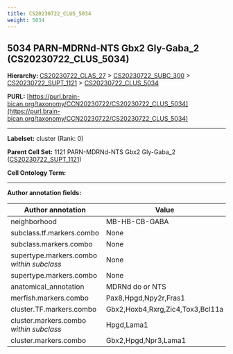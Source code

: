 ```yaml
---
title: CS20230722_CLUS_5034
weight: 5034
---
```

## 5034 PARN-MDRNd-NTS Gbx2 Gly-Gaba_2 (CS20230722_CLUS_5034)
<b>Hierarchy: </b>
[CS20230722_CLAS_27](../CS20230722_CLAS_27) >
[CS20230722_SUBC_300](../CS20230722_SUBC_300) >
[CS20230722_SUPT_1121](../CS20230722_SUPT_1121) >
[CS20230722_CLUS_5034](../CS20230722_CLUS_5034)

**PURL:** [https://purl.brain-bican.org/taxonomy/CCN20230722/CS20230722_CLUS_5034](https://purl.brain-bican.org/taxonomy/CCN20230722/CS20230722_CLUS_5034)

---


**Labelset:** cluster (Rank: 0)

**Parent Cell Set:** 1121 PARN-MDRNd-NTS Gbx2 Gly-Gaba_2 ([CS20230722_SUPT_1121](../CS20230722_SUPT_1121))



**Cell Ontology Term:** 

[MARKER GENES.]: #


---

[TRANSFERRED ANNOTATIONS.]: #


[AUTHOR ANNOTATION FIELDS.]: #


**Author annotation fields:**

| Author annotation | Value |
|-------------------|-------|
|neighborhood|MB-HB-CB-GABA|
|subclass.tf.markers.combo|None|
|subclass.markers.combo|None|
|supertype.markers.combo _within subclass_|None|
|supertype.markers.combo|None|
|anatomical_annotation|MDRNd do or NTS|
|merfish.markers.combo|Pax8,Hpgd,Npy2r,Fras1|
|cluster.TF.markers.combo|Gbx2,Hoxb4,Rxrg,Zic4,Tox3,Bcl11a|
|cluster.markers.combo _within subclass_|Hpgd,Lama1|
|cluster.markers.combo|Gbx2,Hpgd,Npr3,Lama1|
